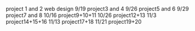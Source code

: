 project 1 and 2 web design
9/19
project3 and 4
9/26
project5 and 6
9/29
project7 and 8
10/16
project9+10+11
10/26
project12+13
11/3
project14+15+16
11/13
project17+18
11/21
project19+20

